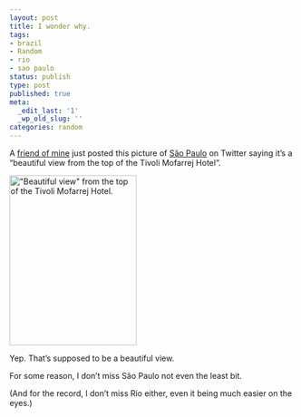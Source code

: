 ```yaml
---
layout: post
title: I wonder why.
tags:
- brazil
- Random
- rio
- sao paulo
status: publish
type: post
published: true
meta:
  _edit_last: '1'
  _wp_old_slug: ''
categories: random
---
```

A <a href="http://twitter.com/rafarigues">friend of mine</a> just posted this picture of <a href="http://en.wikipedia.org/wiki/S%C3%A3o_Paulo">São Paulo</a> on Twitter saying it’s a “beautiful view from the top of the Tivoli Mofarrej Hotel”.

<a href="http://fzero.ca/wp-content/uploads/2010/12/tumblr_l71r0aWZgI1qcvj2a.jpg"><img class="alignnone size-medium wp-image-107" title="&quot;Beautiful view&quot; from the top of the Tivoli Mofarrej Hotel." src="http://fzero.ca/wp-content/uploads/2010/12/tumblr_l71r0aWZgI1qcvj2a-224x300.jpg" alt="&quot;Beautiful view&quot; from the top of the Tivoli Mofarrej Hotel." width="224" height="300" /></a>

Yep. That’s supposed to be a beautiful view.

For some reason, I don’t miss São Paulo not even the least bit.

(And for the record, I don’t miss Rio either, even it being much easier on the eyes.)
